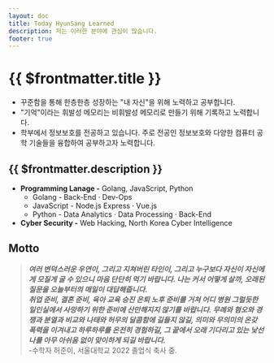 ```yaml
---
layout: doc
title: Today HyunSang Learned
description: 저는 이러한 분야에 관심이 많습니다. 
footer: true
---
```


# {{ $frontmatter.title }}
- 꾸준함을 통해 한층한층 성장하는 "내 자신"을 위해 노력하고 공부합니다. 
- "기억"이라는 휘발성 메모리는 비휘발성 메모리로 만들기 위해 기록하고 노력합니다.
- 학부에서 정보보호를 전공하고 있습니다. 주로 전공인 정보보호와 다양한 컴퓨터 공학 기술들을 융합하여 공부하고자 노력합니다.

## {{ $frontmatter.description }}
- **Programming Lanage -** Golang, JavaScript, Python
    - Golang - Back-End · Dev-Ops
    - JavaScript - Node.js Express · Vue.js
    - Python - Data Analytics · Data Processing · Back-End
- **Cyber Security -** Web Hacking, North Korea Cyber Intelligence

## Motto 
> ***여러 변덕스러운 우연이, 그리고 지쳐버린 타인이, 그리고 누구보다 자신이 자신에게 모질게 굴 수 있으니 마음 단단히 먹기 바랍니다. 나는 커서 어떻게 살까, 오래된 질문을 오늘부터의 매일이 대답해줍니다.***  
> ***취업 준비, 결혼 준비, 육아 교육 승진 은퇴 노후 준비를 거쳐 어디 병원 그럴듯한 일인실에서 사망하기 위한 준비에 산만해지지 않기를 바랍니다. 무례와 혐오와 경쟁과 분열과 비교와 나태와 허무의 달콤함에 길들지 않길, 의미와 무의미의 온갖 폭력을 이겨내고 하루하루를 온전히 경험하길, 그 끝에서 오래 기다리고 있는 낯선 나를 아무 아쉬움 없이 맞이하게 되길 바랍니다.***  
> -수학자 허준이, 서울대학교 2022 졸업식 축사 중.